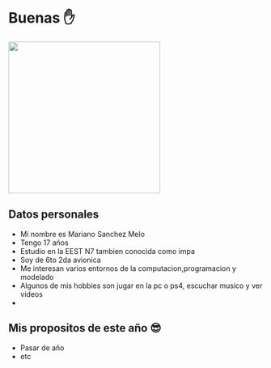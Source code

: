 # Buenas ✋
<img src= "http://www.reactiongifs.com/wp-content/uploads/2013/07/ralph-wave.gif" width="300">

## Datos personales 
* Mi nombre es Mariano Sanchez Melo
* Tengo 17 años
* Estudio en la EEST N7 tambien conocida como impa
*  Soy de 6to 2da avionica
* Me interesan varios entornos de la computacion,programacion y modelado
* Algunos de mis hobbies son jugar en la pc o ps4, escuchar musico y ver videos 
* 
## Mis propositos de este año 😎
* Pasar de año 
* etc

